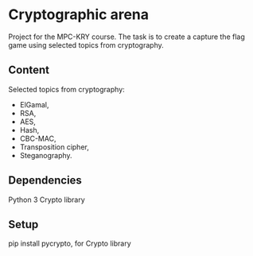 # Cryptographic arena
Project for the MPC-KRY course. The task is to create a capture the flag game using selected topics from cryptography.
## Content
Selected topics from cryptography:
* ElGamal,
* RSA,
* AES,
* Hash,
* CBC-MAC,
* Transposition cipher,
* Steganography.
## Dependencies
Python 3
Crypto library
## Setup
pip install pycrypto, for Crypto library
